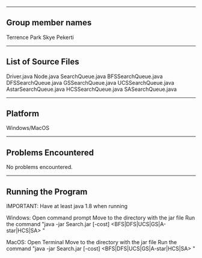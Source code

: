 ------------------
Group member names
------------------
Terrence Park
Skye Pekerti

--------------------
List of Source Files
--------------------
Driver.java
Node.java
SearchQueue.java
BFSSearchQueue.java
DFSSearchQueue.java
GSSearchQueue.java
UCSSearchQueue.java
AstarSearchQueue.java
HCSSearchQueue.java
SASearchQueue.java

--------
Platform
--------
Windows/MacOS

--------------------
Problems Encountered
--------------------
No problems encountered.

-------------------
Running the Program
-------------------
IMPORTANT: Have at least java 1.8 when running

Windows:
Open command prompt
Move to the directory with the jar file
Run the command "java -jar Search.jar [-cost] <BFS|DFS|UCS|GS|A-star|HCS|SA> <inputfile>"

MacOS:
Open Terminal
Move to the directory with the jar file
Run the command "java -jar Search.jar [-cost] <BFS|DFS|UCS|GS|A-star|HCS|SA> <inputfile>"